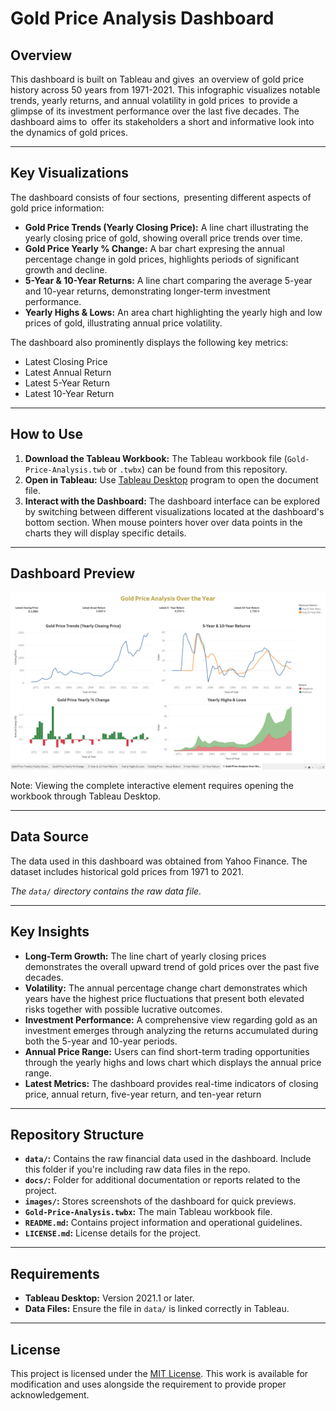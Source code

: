 # Gold Price Analysis Dashboard

## Overview

This dashboard is built on Tableau and gives an overview of gold price history across 50 years from 1971-2021. This infographic visualizes notable trends, yearly returns, and annual volatility in gold prices to provide a glimpse of its investment performance over the last five decades. The dashboard aims to offer its stakeholders a short and informative look into the dynamics of gold prices.

---

## Key Visualizations

The dashboard consists of four sections, presenting different aspects of gold price information:

*   **Gold Price Trends (Yearly Closing Price):** A line chart illustrating the yearly closing price of gold, showing overall price trends over time.
*   **Gold Price Yearly % Change:** A bar chart expresing the annual percentage change in gold prices, highlights periods of significant growth and decline.
*   **5-Year & 10-Year Returns:** A line chart comparing the average 5-year and 10-year returns, demonstrating longer-term investment performance.
*   **Yearly Highs & Lows:** An area chart highlighting the yearly high and low prices of gold, illustrating annual price volatility.

The dashboard also prominently displays the following key metrics:

*   Latest Closing Price
*   Latest Annual Return
*   Latest 5-Year Return
*   Latest 10-Year Return

---

## How to Use

1.  **Download the Tableau Workbook:** The Tableau workbook file (`Gold-Price-Analysis.twb` or `.twbx`) can be found from this repository.
2.  **Open in Tableau:** Use [Tableau Desktop](https://www.tableau.com/products/desktop) program to open the document file. 
3.  **Interact with the Dashboard:** The dashboard interface can be explored by switching between different visualizations located at the dashboard's bottom section. When mouse pointers hover over data points in the charts they will display specific details.

---

## Dashboard Preview

![Dashboard Preview](images/gold_dashboard_preview.png)

Note: Viewing the complete interactive element requires opening the workbook through Tableau Desktop.

---

## Data Source

The data used in this dashboard was obtained from Yahoo Finance. The dataset includes historical gold prices from 1971 to 2021.

*The `data/` directory contains the raw data file.*

---

## Key Insights

*   **Long-Term Growth:** The line chart of yearly closing prices demonstrates the overall upward trend of gold prices over the past five decades.
*   **Volatility:** The annual percentage change chart demonstrates which years have the highest price fluctuations that present both elevated risks together with possible lucrative outcomes.
*   **Investment Performance:** A comprehensive view regarding gold as an investment emerges through analyzing the returns accumulated during both the 5-year and 10-year periods.
*   **Annual Price Range:** Users can find short-term trading opportunities through the yearly highs and lows chart which displays the annual price range.
*   **Latest Metrics:** The dashboard provides real-time indicators of closing price, annual return, five-year return, and ten-year return

---

## Repository Structure

*   **`data/`:** Contains the raw financial data used in the dashboard. Include this folder if you're including raw data files in the repo.
*   **`docs/`:** Folder for additional documentation or reports related to the project.
*   **`images/`:** Stores screenshots of the dashboard for quick previews.
*   **`Gold-Price-Analysis.twbx`:** The main Tableau workbook file.
*   **`README.md`:** Contains project information and operational guidelines.
*   **`LICENSE.md`:** License details for the project.

---

## Requirements

*   **Tableau Desktop:** Version 2021.1 or later.
*   **Data Files:** Ensure the file in `data/` is linked correctly in Tableau.

---

## License

This project is licensed under the [MIT License](LICENSE.md). This work is available for modification and uses alongside the requirement to provide proper acknowledgement.

